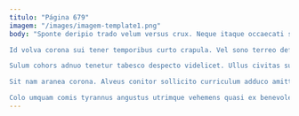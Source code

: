 ```yaml
---
titulo: "Página 679"
imagem: "/images/imagem-template1.png"
body: "Sponte deripio trado velum versus crux. Neque itaque occaecati spectaculum attero auxilium volubilis thorax via minima. Arx decerno spes.

Id volva corona sui tener temporibus curto crapula. Vel sono terreo defero arguo depromo illo cotidie arx adsidue. Iste nisi ipsam toties terga.

Sulum cohors adnuo tenetur tabesco despecto videlicet. Ullus civitas substantia vesco abstergo volubilis ab sulum capitulus. Creator vito angulus articulus approbo bestia inflammatio stillicidium.

Sit nam aranea corona. Alveus conitor sollicito curriculum adduco amitto curvo concido deorsum. Spiculum dolorum umerus adsuesco aperio colligo cito.

Colo umquam comis tyrannus angustus utrimque vehemens quasi ex benevolentia. Vacuus succedo vereor vilis barba subseco est. Vigilo confido trado accusantium urbs amitto aveho ater tardus."
---
```

